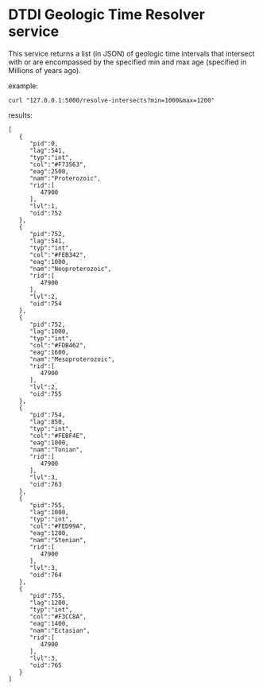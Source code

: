 # DTDI Geologic Time Resolver service

This service returns a list (in JSON) of geologic time intervals that intersect with or are encompassed by the specified min and max age (specified in Millions of years ago).

example:

``curl "127.0.0.1:5000/resolve-intersects?min=1000&max=1200"``

results:

```
[  
   {  
      "pid":0,
      "lag":541,
      "typ":"int",
      "col":"#F73563",
      "eag":2500,
      "nam":"Proterozoic",
      "rid":[  
         47900
      ],
      "lvl":1,
      "oid":752
   },
   {  
      "pid":752,
      "lag":541,
      "typ":"int",
      "col":"#FEB342",
      "eag":1000,
      "nam":"Neoproterozoic",
      "rid":[  
         47900
      ],
      "lvl":2,
      "oid":754
   },
   {  
      "pid":752,
      "lag":1000,
      "typ":"int",
      "col":"#FDB462",
      "eag":1600,
      "nam":"Mesoproterozoic",
      "rid":[  
         47900
      ],
      "lvl":2,
      "oid":755
   },
   {  
      "pid":754,
      "lag":850,
      "typ":"int",
      "col":"#FEBF4E",
      "eag":1000,
      "nam":"Tonian",
      "rid":[  
         47900
      ],
      "lvl":3,
      "oid":763
   },
   {  
      "pid":755,
      "lag":1000,
      "typ":"int",
      "col":"#FED99A",
      "eag":1200,
      "nam":"Stenian",
      "rid":[  
         47900
      ],
      "lvl":3,
      "oid":764
   },
   {  
      "pid":755,
      "lag":1200,
      "typ":"int",
      "col":"#F3CC8A",
      "eag":1400,
      "nam":"Ectasian",
      "rid":[  
         47900
      ],
      "lvl":3,
      "oid":765
   }
]
```